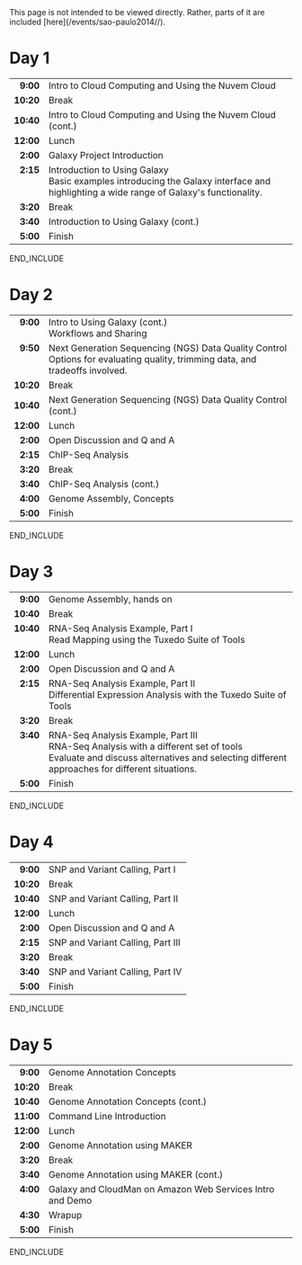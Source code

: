 <div class='red'>This page is not intended to be viewed directly.  Rather, parts of it are included [here](/events/sao-paulo2014//).</div>

# Day 1

<table>
  <tr>
    <td style=" text-align: right; vertical-align: top; border: none;"> <strong>9:00</strong> </td>
    <td style=" border: none;"> Intro to Cloud Computing and Using the Nuvem Cloud </td>
  </tr>
  <tr>
    <td style=" text-align: right; border: none;"> <strong>10:20</strong> </td>
    <td style=" border: none;"> Break </td>
  </tr>
  <tr>
    <td style=" text-align: right; border: none;"> <strong>10:40</strong> </td>
    <td style=" border: none;"> Intro to Cloud Computing and Using the Nuvem Cloud (cont.) </td>
  </tr>
  <tr>
    <td style=" text-align: right; border: none;"> <strong>12:00</strong> </td>
    <td style=" border: none;"> Lunch </td>
  </tr>
  <tr>
    <td style=" text-align: right; border: none;"> <strong>2:00</strong> </td>
    <td style=" border: none;"> Galaxy Project Introduction </td>
  </tr>
  <tr>
    <td style=" text-align: right; vertical-align: top; border: none;"> <strong>2:15</strong> </td>
    <td style=" border: none;"> Introduction to Using Galaxy <div class='indent'>Basic examples introducing the Galaxy interface and highlighting a wide range of Galaxy's functionality. </td>
  </tr>
  <tr>
    <td style=" text-align: right; border: none;"> <strong>3:20</strong> </td>
    <td style=" border: none;"> Break </td>
  </tr>
  <tr>
    <td style=" text-align: right; border: none;"> <strong>3:40</strong> </td>
    <td style=" border: none;"> Introduction to Using Galaxy (cont.) </td>
  </tr>
  <tr>
    <td style=" text-align: right; border: none;"> <strong>5:00</strong> </td>
    <td style=" border: none;"> Finish </td>
  </tr>
</table>

END_INCLUDE

# Day 2

<table>
  <tr>
    <td style=" text-align: right; vertical-align: top; border: none;"> <strong>9:00</strong> </td>
    <td style=" border: none;"> Intro to Using Galaxy (cont.)<div class='indent'>Workflows and Sharing</div> </td>
  </tr>
  <tr>
    <td style=" text-align: right; vertical-align: top; border: none;"> <strong>9:50</strong> </td>
    <td style=" border: none;"> Next Generation Sequencing (NGS) Data Quality Control<div class='indent'>Options for evaluating quality, trimming data, and tradeoffs involved.</div> </td>
  </tr>
  <tr>
    <td style=" text-align: right; border: none;"> <strong>10:20</strong> </td>
    <td style=" border: none;"> Break </td>
  </tr>
  <tr>
    <td style=" text-align: right; border: none;"> <strong>10:40</strong> </td>
    <td style=" border: none;"> Next Generation Sequencing (NGS) Data Quality Control (cont.) </td>
  </tr>
  <tr>
    <td style=" text-align: right; border: none;"> <strong>12:00</strong> </td>
    <td style=" border: none;"> Lunch </td>
  </tr>
  <tr>
    <td style=" text-align: right; border: none;"> <strong>2:00</strong> </td>
    <td style=" border: none;"> Open Discussion and Q and A </td>
  </tr>
  <tr>
    <td style=" text-align: right; border: none;"> <strong>2:15</strong> </td>
    <td style=" border: none;"> ChIP-Seq Analysis </td>
  </tr>
  <tr>
    <td style=" text-align: right; border: none;"> <strong>3:20</strong> </td>
    <td style=" border: none;"> Break </td>
  </tr>
  <tr>
    <td style=" text-align: right; border: none;"> <strong>3:40</strong> </td>
    <td style=" border: none;"> ChIP-Seq Analysis (cont.) </td>
  </tr>
  <tr>
    <td style=" text-align: right; border: none;"> <strong>4:00</strong> </td>
    <td style=" border: none;"> Genome Assembly, Concepts </td>
  </tr>
  <tr>
    <td style=" text-align: right; border: none;"> <strong>5:00</strong> </td>
    <td style=" border: none;"> Finish </td>
  </tr>
</table>

END_INCLUDE

# Day 3

<table>
  <tr>
    <td style=" text-align: right; vertical-align: top; border: none;"> <strong>9:00</strong> </td>
    <td style=" border: none;"> Genome Assembly, hands on </td>
  </tr>
  <tr>
    <td style=" text-align: right; vertical-align: top; border: none;"> <strong>10:40</strong> </td>
    <td style=" border: none;"> Break </td>
  </tr>
  <tr>
    <td style=" text-align: right; vertical-align: top; border: none;"> <strong>10:40</strong> </td>
    <td style=" border: none;"> RNA-Seq Analysis Example, Part I<div class='indent'>Read Mapping using the Tuxedo Suite of Tools</div> </td>
  </tr>
  <tr>
    <td style=" text-align: right; vertical-align: top; border: none;"> <strong>12:00</strong> </td>
    <td style=" border: none;"> Lunch </td>
  </tr>
  <tr>
    <td style=" text-align: right; border: none;"> <strong>2:00</strong> </td>
    <td style=" border: none;"> Open Discussion and Q and A </td>
  </tr>
  <tr>
    <td style=" text-align: right; vertical-align: top; border: none;"> <strong>2:15</strong> </td>
    <td style=" border: none;"> RNA-Seq Analysis Example, Part II<div class='indent'>Differential Expression Analysis with the Tuxedo Suite of Tools</div></td>
  </tr>
  <tr>
    <td style=" text-align: right; vertical-align: top; border: none;"> <strong>3:20</strong> </td>
    <td style=" border: none;"> Break </td>
  </tr>
  <tr>
    <td style=" text-align: right; vertical-align: top; border: none;"> <strong>3:40</strong> </td>
    <td style=" border: none;"> RNA-Seq Analysis Example, Part III<div class='indent'>RNA-Seq Analysis with a different set of tools<br />Evaluate and discuss alternatives and selecting different approaches for different situations.</div> </td>
  </tr>
  <tr>
    <td style=" text-align: right; vertical-align: top; border: none;"> <strong>5:00</strong> </td>
    <td style=" border: none;"> Finish </td>
  </tr>
</table>

END_INCLUDE

# Day 4

<table>
  <tr>
    <td style=" text-align: right; vertical-align: top; border: none;"> <strong>9:00</strong> </td>
    <td style=" border: none;"> SNP and Variant Calling, Part I </td>
  </tr>
  <tr>
    <td style=" text-align: right; vertical-align: top; border: none;"> <strong>10:20</strong> </td>
    <td style=" border: none;"> Break </td>
  </tr>
  <tr>
    <td style=" text-align: right; vertical-align: top; border: none;"> <strong>10:40</strong> </td>
    <td style=" border: none;"> SNP and Variant Calling, Part II </div> </td>
  </tr>
  <tr>
    <td style=" text-align: right; vertical-align: top; border: none;"> <strong>12:00</strong> </td>
    <td style=" border: none;"> Lunch </td>
  </tr>
  <tr>
    <td style=" text-align: right; border: none;"> <strong>2:00</strong> </td>
    <td style=" border: none;"> Open Discussion and Q and A </td>
  </tr>
  <tr>
    <td style=" text-align: right; vertical-align: top; border: none;"> <strong>2:15</strong> </td>
    <td style=" border: none;"> SNP and Variant Calling, Part III</td>
  </tr>
  <tr>
    <td style=" text-align: right; vertical-align: top; border: none;"> <strong>3:20</strong> </td>
    <td style=" border: none;"> Break </td>
  </tr>
  <tr>
    <td style=" text-align: right; vertical-align: top; border: none;"> <strong>3:40</strong> </td>
    <td style=" border: none;"> SNP and Variant Calling, Part IV </td>
  </tr>
  <tr>
    <td style=" text-align: right; vertical-align: top; border: none;"> <strong>5:00</strong> </td>
    <td style=" border: none;"> Finish </td>
  </tr>
</table>

END_INCLUDE

# Day 5

<table>
  <tr>
    <td style=" text-align: right; vertical-align: top; border: none;"> <strong>9:00</strong> </td>
    <td style=" border: none;"> Genome Annotation Concepts </td>
  </tr>
  <tr>
    <td style=" text-align: right; vertical-align: top; border: none;"> <strong>10:20</strong> </td>
    <td style=" border: none;"> Break </td>
  </tr>
  <tr>
    <td style=" text-align: right; vertical-align: top; border: none;"> <strong>10:40</strong> </td>
    <td style=" border: none;"> Genome Annotation Concepts (cont.)</td>
  </tr>
  <tr>
    <td style=" text-align: right; vertical-align: top; border: none;"> <strong>11:00</strong> </td>
    <td style=" border: none;"> Command Line Introduction </div> </td>
  </tr>
  <tr>
    <td style=" text-align: right; vertical-align: top; border: none;"> <strong>12:00</strong> </td>
    <td style=" border: none;"> Lunch </td>
  </tr>
  <tr>
    <td style=" text-align: right; vertical-align: top; border: none;"> <strong>2:00</strong> </td>
    <td style=" border: none;"> Genome Annotation using MAKER </td>
  </tr>
  <tr>
    <td style=" text-align: right; vertical-align: top; border: none;"> <strong>3:20</strong> </td>
    <td style=" border: none;"> Break </td>
  </tr>
  <tr>
    <td style=" text-align: right; vertical-align: top; border: none;"> <strong>3:40</strong> </td>
    <td style=" border: none;"> Genome Annotation using MAKER (cont.) </td>
  </tr>
  <tr>
    <td style=" text-align: right; vertical-align: top; border: none;"> <strong>4:00</strong> </td>
    <td style=" border: none;"> Galaxy and CloudMan on Amazon Web Services Intro and Demo </td>
  </tr>
  <tr>
    <td style=" text-align: right; vertical-align: top; border: none;"> <strong>4:30</strong> </td>
    <td style=" border: none;"> Wrapup </td>
  </tr>
  <tr>
    <td style=" text-align: right; vertical-align: top; border: none;"> <strong>5:00</strong> </td>
    <td style=" border: none;"> Finish </td>
  </tr>
</table>

END_INCLUDE
